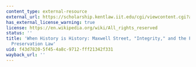 ```yaml
---
content_type: external-resource
external_url: https://scholarship.kentlaw.iit.edu/cgi/viewcontent.cgi?article=3339&context=cklawreview
has_external_license_warning: true
license: https://en.wikipedia.org/wiki/All_rights_reserved
status: ''
title: 'When History is History: Maxwell Street, "Integrity," and the Failure of Historic
  Preservation Law'
uid: f43d7820-5f45-4a8c-9712-fff21342f331
wayback_url: ''
---
```

